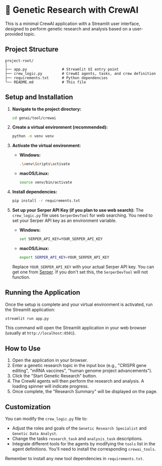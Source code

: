 # 🧬 Genetic Research with CrewAI

This is a minimal CrewAI application with a Streamlit user interface, designed to perform genetic research and analysis based on a user-provided topic.

## Project Structure

```
project-root/
│
├── app.py                # Streamlit UI entry point
├── crew_logic.py         # CrewAI agents, tasks, and crew definition
├── requirements.txt      # Python dependencies
└── README.md             # This file
```

## Setup and Installation

1.  **Navigate to the project directory:**
    ```bash
    cd genai/tool/crewai
    ```

2.  **Create a virtual environment (recommended):**
    ```bash
    python -m venv venv
    ```

3.  **Activate the virtual environment:**
    *   **Windows:**
        ```bash
        .\venv\Scripts\activate
        ```
    *   **macOS/Linux:**
        ```bash
        source venv/bin/activate
        ```

4.  **Install dependencies:**
    ```bash
    pip install -r requirements.txt
    ```

5.  **Set up your Serper API Key (if you plan to use web search):**
    The `crew_logic.py` file uses `SerperDevTool` for web searching. You need to set your Serper API key as an environment variable.
    
    *   **Windows:**
        ```bash
        set SERPER_API_KEY=YOUR_SERPER_API_KEY
        ```
    *   **macOS/Linux:**
        ```bash
        export SERPER_API_KEY=YOUR_SERPER_API_KEY
        ```
    
    Replace `YOUR_SERPER_API_KEY` with your actual Serper API key. You can get one from [Serper](https://serper.dev/). If you don't set this, the `SerperDevTool` will not function.

## Running the Application

Once the setup is complete and your virtual environment is activated, run the Streamlit application:

```bash
streamlit run app.py
```

This command will open the Streamlit application in your web browser (usually at `http://localhost:8501`).

## How to Use

1.  Open the application in your browser.
2.  Enter a genetic research topic in the input box (e.g., "CRISPR gene editing", "mRNA vaccines", "human genome project advancements").
3.  Click the "Start Genetic Research" button.
4.  The CrewAI agents will then perform the research and analysis. A loading spinner will indicate progress.
5.  Once complete, the "Research Summary" will be displayed on the page.

## Customization

You can modify the `crew_logic.py` file to:

-   Adjust the roles and goals of the `Genetic Research Specialist` and `Genetic Data Analyst`.
-   Change the tasks `research_task` and `analysis_task` descriptions.
-   Integrate different tools for the agents by modifying the `tools` list in the agent definitions. You'll need to install the corresponding `crewai_tools`.

Remember to install any new tool dependencies in `requirements.txt`. 